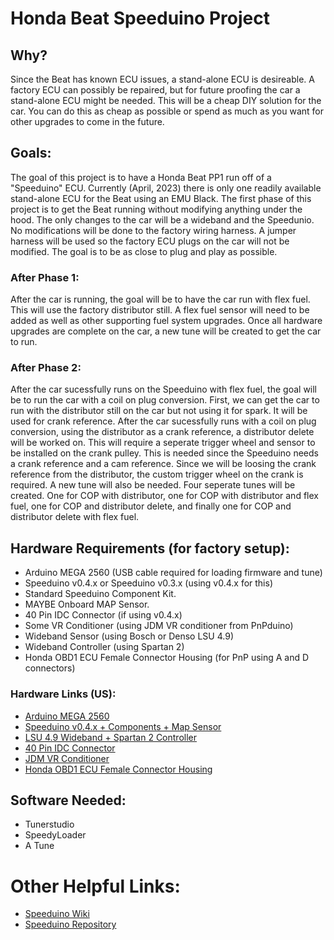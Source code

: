 # Honda Beat Speeduino Project
## Why?
Since the Beat has known ECU issues, a stand-alone ECU is desireable. A factory ECU can possibly be repaired, but for future proofing the car 
a stand-alone ECU might be needed. This will be a cheap DIY solution for the car. You can do this as cheap as possible or spend as much as 
you want for other upgrades to come in the future. 

## Goals:
The goal of this project is to have a Honda Beat PP1 run off of a "Speeduino" ECU. Currently (April, 2023) there is only one readily available 
stand-alone ECU for the Beat using an EMU Black. The first phase of this project is to get the Beat running without modifying anything under 
the hood. The only changes to the car will be a wideband and the Speedunio. No modifications will be done to the factory wiring harness. A 
jumper harness will be used so the factory ECU plugs on the car will not be modified. The goal is to be as close to plug and play as possible. 

### After Phase 1:
After the car is running, the goal will be to have the car run with flex fuel. This will use the factory distributor still. A flex fuel sensor 
will need to be added as well as other supporting fuel system upgrades. Once all hardware upgrades are complete on the car, a new tune will 
be created to get the car to run.

### After Phase 2:
After the car sucessfully runs on the Speeduino with flex fuel, the goal will be to run the car with a coil on plug conversion. First, we can 
get the car to run with the distributor still on the car but not using it for spark. It will be used for crank reference. After the car 
sucessfully runs with a coil on plug conversion, using the distributor as a crank reference, a distributor delete will be worked on. This will 
require a seperate trigger wheel and sensor to be installed on the crank pulley. This is needed since the Speeduino needs a crank reference and 
a cam reference. Since we will be loosing the crank reference from the distributor, the custom trigger wheel on the crank is required. A new 
tune will also be needed. Four seperate tunes will be created. One for COP with distributor, one for COP with distributor and flex fuel, one 
for COP and distributor delete, and finally one for COP and distributor delete with flex fuel. 

## Hardware Requirements (for factory setup):
- Arduino MEGA 2560 (USB cable required for loading firmware and tune)
- Speeduino v0.4.x or Speeduino v0.3.x (using v0.4.x for this)
- Standard Speeduino Component Kit.
- MAYBE Onboard MAP Sensor.
- 40 Pin IDC Connector (if using v0.4.x)
- Some VR Conditioner (using JDM VR conditioner from PnPduino)
- Wideband Sensor (using Bosch or Denso LSU 4.9)
- Wideband Controller (using Spartan 2)
- Honda OBD1 ECU Female Connector Housing (for PnP using A and D connectors)

### Hardware Links (US):
- [Arduino MEGA 2560](https://wtmtronics.com/product/arduino-mega-2560/)
- [Speeduino v0.4.x + Components + Map Sensor](https://wtmtronics.com/product/speeduino-v0-4-x-pcb/)
- [LSU 4.9 Wideband + Spartan 2 Controller](https://wtmtronics.com/product/spartan-2-wideband-o2-controller/)
- [40 Pin IDC Connector](https://wtmtronics.com/product/speeduino-0-4-x-connector/)
- [JDM VR Conditioner](https://pnpduino.com/product/jdm-vr/)
- [Honda OBD1 ECU Female Connector Housing](https://www.hamotorsports.com/products/obd1femaleconn)

## Software Needed:
- Tunerstudio
- SpeedyLoader
- A Tune

# Other Helpful Links:
- [Speeduino Wiki](https://wiki.speeduino.com/en/home)
- [Speeduino Repository](https://github.com/noisymime/speeduino)

